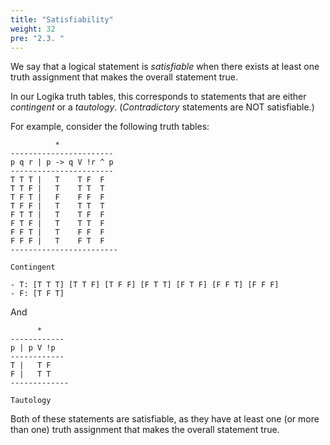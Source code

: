 ```yaml
---
title: "Satisfiability"
weight: 32
pre: "2.3. "
---
```


We say that a logical statement is *satisfiable* when there exists at least one truth assignment that makes the overall statement true. 

In our Logika truth tables, this corresponds to statements that are either *contingent* or a *tautology*. (*Contradictory* statements are NOT satisfiable.)

For example, consider the following truth tables:

```text
          *
-----------------------
p q r | p -> q V !r ^ p
-----------------------
T T T |   T    T F  F
T T F |   T    T T  T
T F T |   F    F F  F
T F F |   T    T T  T
F T T |   T    T F  F
F T F |   T    T T  F
F F T |   T    F F  F
F F F |   T    F T  F
------------------------

Contingent

- T: [T T T] [T T F] [T F F] [F T T] [F T F] [F F T] [F F F]
- F: [T F T]
```

And

```text
      *
------------
p | p V !p 
------------
T |   T F
F |   T T
-------------

Tautology
```

Both of these statements are satisfiable, as they have at least one (or more than one) truth assignment that makes the overall statement true.